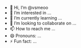- 👋 Hi, I’m @vsmeoo
- 👀 I’m interested in ...
- 🌱 I’m currently learning ...
- 💞️ I’m looking to collaborate on ...
- 📫 How to reach me ...
- 😄 Pronouns: ...
- ⚡ Fun fact: ...

<!---
vsmeoo/vsmeoo is a ✨ special ✨ repository because its `README.md` (this file) appears on your GitHub profile.
You can click the Preview link to take a look at your changes.
--->
